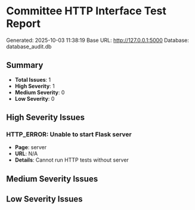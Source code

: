 # Committee HTTP Interface Test Report
Generated: 2025-10-03 11:38:19
Base URL: http://127.0.0.1:5000
Database: database_audit.db

## Summary
- **Total Issues**: 1
- **High Severity**: 1
- **Medium Severity**: 0
- **Low Severity**: 0

## High Severity Issues

### HTTP_ERROR: Unable to start Flask server
- **Page**: server
- **URL**: N/A
- **Details**: Cannot run HTTP tests without server

## Medium Severity Issues

## Low Severity Issues
